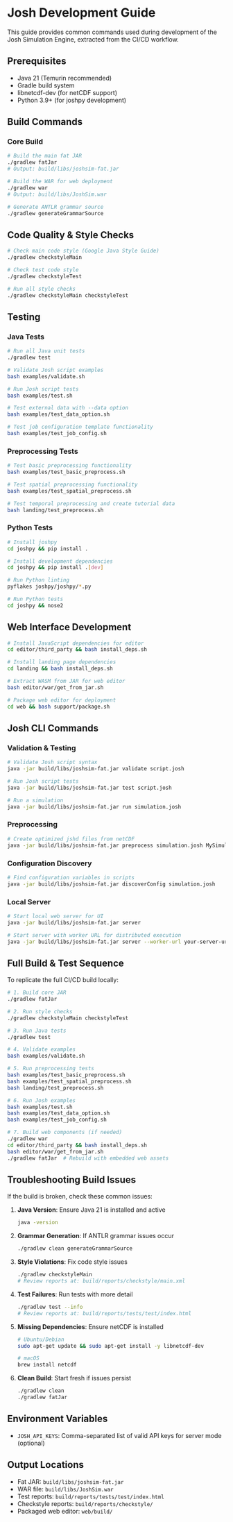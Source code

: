 # Josh Development Guide

This guide provides common commands used during development of the Josh Simulation Engine, extracted from the CI/CD workflow.

## Prerequisites

- Java 21 (Temurin recommended)
- Gradle build system
- libnetcdf-dev (for netCDF support)
- Python 3.9+ (for joshpy development)

## Build Commands

### Core Build
```bash
# Build the main fat JAR
./gradlew fatJar
# Output: build/libs/joshsim-fat.jar

# Build the WAR for web deployment
./gradlew war
# Output: build/libs/JoshSim.war

# Generate ANTLR grammar source
./gradlew generateGrammarSource
```

## Code Quality & Style Checks

```bash
# Check main code style (Google Java Style Guide)
./gradlew checkstyleMain

# Check test code style
./gradlew checkstyleTest

# Run all style checks
./gradlew checkstyleMain checkstyleTest
```

## Testing

### Java Tests
```bash
# Run all Java unit tests
./gradlew test

# Validate Josh script examples
bash examples/validate.sh

# Run Josh script tests
bash examples/test.sh

# Test external data with --data option
bash examples/test_data_option.sh

# Test job configuration template functionality
bash examples/test_job_config.sh
```

### Preprocessing Tests
```bash
# Test basic preprocessing functionality
bash examples/test_basic_preprocess.sh

# Test spatial preprocessing functionality
bash examples/test_spatial_preprocess.sh

# Test temporal preprocessing and create tutorial data
bash landing/test_preprocess.sh
```

### Python Tests
```bash
# Install joshpy
cd joshpy && pip install .

# Install development dependencies
cd joshpy && pip install .[dev]

# Run Python linting
pyflakes joshpy/joshpy/*.py

# Run Python tests
cd joshpy && nose2
```

## Web Interface Development

```bash
# Install JavaScript dependencies for editor
cd editor/third_party && bash install_deps.sh

# Install landing page dependencies
cd landing && bash install_deps.sh

# Extract WASM from JAR for web editor
bash editor/war/get_from_jar.sh

# Package web editor for deployment
cd web && bash support/package.sh
```

## Josh CLI Commands

### Validation & Testing
```bash
# Validate Josh script syntax
java -jar build/libs/joshsim-fat.jar validate script.josh

# Run Josh script tests
java -jar build/libs/joshsim-fat.jar test script.josh

# Run a simulation
java -jar build/libs/joshsim-fat.jar run simulation.josh
```

### Preprocessing
```bash
# Create optimized jshd files from netCDF
java -jar build/libs/joshsim-fat.jar preprocess simulation.josh MySimulation data.nc variable units output.jshd
```

### Configuration Discovery
```bash
# Find configuration variables in scripts
java -jar build/libs/joshsim-fat.jar discoverConfig simulation.josh
```

### Local Server
```bash
# Start local web server for UI
java -jar build/libs/joshsim-fat.jar server

# Start server with worker URL for distributed execution
java -jar build/libs/joshsim-fat.jar server --worker-url your-server-url.com/runReplicate
```

## Full Build & Test Sequence

To replicate the full CI/CD build locally:

```bash
# 1. Build core JAR
./gradlew fatJar

# 2. Run style checks
./gradlew checkstyleMain checkstyleTest

# 3. Run Java tests
./gradlew test

# 4. Validate examples
bash examples/validate.sh

# 5. Run preprocessing tests
bash examples/test_basic_preprocess.sh
bash examples/test_spatial_preprocess.sh
bash landing/test_preprocess.sh

# 6. Run Josh examples
bash examples/test.sh
bash examples/test_data_option.sh
bash examples/test_job_config.sh

# 7. Build web components (if needed)
./gradlew war
cd editor/third_party && bash install_deps.sh
bash editor/war/get_from_jar.sh
./gradlew fatJar  # Rebuild with embedded web assets
```

## Troubleshooting Build Issues

If the build is broken, check these common issues:

1. **Java Version**: Ensure Java 21 is installed and active
   ```bash
   java -version
   ```

2. **Grammar Generation**: If ANTLR grammar issues occur
   ```bash
   ./gradlew clean generateGrammarSource
   ```

3. **Style Violations**: Fix code style issues
   ```bash
   ./gradlew checkstyleMain
   # Review reports at: build/reports/checkstyle/main.xml
   ```

4. **Test Failures**: Run tests with more detail
   ```bash
   ./gradlew test --info
   # Review reports at: build/reports/tests/test/index.html
   ```

5. **Missing Dependencies**: Ensure netCDF is installed
   ```bash
   # Ubuntu/Debian
   sudo apt-get update && sudo apt-get install -y libnetcdf-dev

   # macOS
   brew install netcdf
   ```

6. **Clean Build**: Start fresh if issues persist
   ```bash
   ./gradlew clean
   ./gradlew fatJar
   ```

## Environment Variables

- `JOSH_API_KEYS`: Comma-separated list of valid API keys for server mode (optional)

## Output Locations

- Fat JAR: `build/libs/joshsim-fat.jar`
- WAR file: `build/libs/JoshSim.war`
- Test reports: `build/reports/tests/test/index.html`
- Checkstyle reports: `build/reports/checkstyle/`
- Packaged web editor: `web/build/`